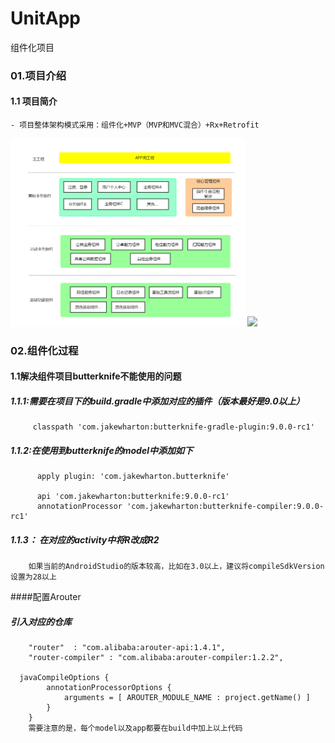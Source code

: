 # UnitApp
组件化项目
### 01.项目介绍
#### 1.1 项目简介
    - 项目整体架构模式采用：组件化+MVP（MVP和MVC混合）+Rx+Retrofit
  <img src="https://raw.githubusercontent.com/sky8650/UnitApp/master/images_git/base_project.png" width="375" alt="竖"/>
  <image src="https://github.com/sky8650/TbsForOffice/blob/master/app/img/device-2019-01-25-141307.png" width="260px"/>
   
    
### 02.组件化过程
#### 1.1解决组件项目butterknife不能使用的问题
##### 1.1.1:需要在项目下的build.gradle中添加对应的插件（版本最好是9.0以上）
         classpath 'com.jakewharton:butterknife-gradle-plugin:9.0.0-rc1'
##### 1.1.2:在使用到butterknife的model中添加如下
          apply plugin: 'com.jakewharton.butterknife'
         
          api 'com.jakewharton:butterknife:9.0.0-rc1'
          annotationProcessor 'com.jakewharton:butterknife-compiler:9.0.0-rc1'
##### 1.1.3： 在对应的activity中将R改成R2
        如果当前的AndroidStudio的版本较高，比如在3.0以上，建议将compileSdkVersion设置为28以上
####配置Arouter
##### 引入对应的仓库
        "router"  : "com.alibaba:arouter-api:1.4.1",
        "router-compiler" : "com.alibaba:arouter-compiler:1.2.2",

      javaCompileOptions {
            annotationProcessorOptions {
                arguments = [ AROUTER_MODULE_NAME : project.getName() ]
            }
        }
        需要注意的是，每个model以及app都要在build中加上以上代码
